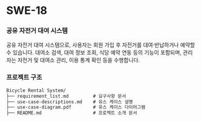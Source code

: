 # SWE-18

### 공유 자전거 대여 시스템

공유 자전거 대여 시스템으로, 사용자는 회원 가입 후 자전거를 대여·반납하거나 예약할 수 있습니다.
대여소 검색, 대여 정보 조회, 식당 예약 연동 등의 기능이 포함되며, 관리자는 자전거 및 대여소 관리, 이용 통계 확인 등을 수행합니다.

### 프로젝트 구조

```markdown
Bicycle Rental System/
├── requirement_list.md         # 요구사항 문서
├── use-case-descriptions.md    # 유스 케이스 설명
├── use-case-diagram.pdf        # 유스 케이스 다이어그램
├── README.md                   # 프로젝트 소개 문서
```
